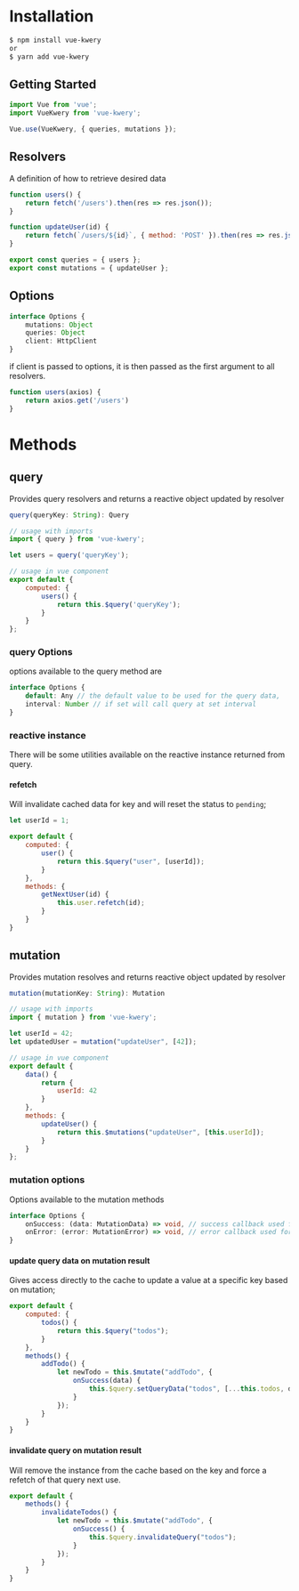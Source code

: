 # Installation

```bash
$ npm install vue-kwery
or
$ yarn add vue-kwery
```

## Getting Started

```JavaScript
import Vue from 'vue';
import VueKwery from 'vue-kwery';

Vue.use(VueKwery, { queries, mutations });
```

## Resolvers

A definition of how to retrieve desired data

```JavaScript
function users() {
	return fetch('/users').then(res => res.json());
}

function updateUser(id) {
	return fetch(`/users/${id}`, { method: 'POST' }).then(res => res.json());
}

export const queries = { users };
export const mutations = { updateUser };
```

## Options

```TypeScript
interface Options {
	mutations: Object
	queries: Object
	client: HttpClient
}
```

if client is passed to options, it is then passed as the first argument to all resolvers.

```JavaScript
function users(axios) {
	return axios.get('/users')
}
```

# Methods

## query

Provides query resolvers and returns a reactive object updated by resolver

```JavaScript
query(queryKey: String): Query

// usage with imports
import { query } from 'vue-kwery';

let users = query('queryKey');

// usage in vue component
export default {
	computed: {
		users() {
			return this.$query('queryKey');
		}
	}
};
```

### query Options

options available to the query method are

```TypeScript
interface Options {
	default: Any // the default value to be used for the query data,
	interval: Number // if set will call query at set interval
}
```

### reactive instance

There will be some utilities available on the reactive instance returned from query.

#### refetch

Will invalidate cached data for key and will reset the status to `pending`;

```JavaScript
let userId = 1;

export default {
	computed: {
		user() {
			return this.$query("user", [userId]);
		}
	},
	methods: {
		getNextUser(id) {
			this.user.refetch(id);
		}
	}
}
```

## mutation

Provides mutation resolves and returns reactive object updated by resolver

```JavaScript
mutation(mutationKey: String): Mutation

// usage with imports
import { mutation } from 'vue-kwery';

let userId = 42;
let updatedUser = mutation("updateUser", [42]);

// usage in vue component
export default {
	data() {
		return {
			userId: 42
		}
	},
	methods: {
		updateUser() {
			return this.$mutations("updateUser", [this.userId]);
		}
	}
};
```

### mutation options

Options available to the mutation methods

```TypeScript
interface Options {
	onSuccess: (data: MutationData) => void, // success callback used for side effects
	onError: (error: MutationError) => void, // error callback used for side effects
}
```

#### update query data on mutation result

Gives access directly to the cache to update a value at a specific key based on mutation;

```JavaScript
export default {
	computed: {
		todos() {
			return this.$query("todos");
		}
	},
	methods() {
		addTodo() {
			let newTodo = this.$mutate("addTodo", {
				onSuccess(data) {
					this.$query.setQueryData("todos", [...this.todos, data]);
				}
			});
		}
	}
}
```

#### invalidate query on mutation result

Will remove the instance from the cache based on the key and force a refetch of that query next use.

```JavaScript
export default {
	methods() {
		invalidateTodos() {
			let newTodo = this.$mutate("addTodo", {
				onSuccess() {
					this.$query.invalidateQuery("todos");
				}
			});
		}
	}
}
```
